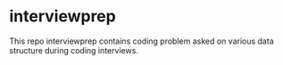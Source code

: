 # interviewprep
This repo interviewprep contains coding problem asked on various data structure during coding interviews.
